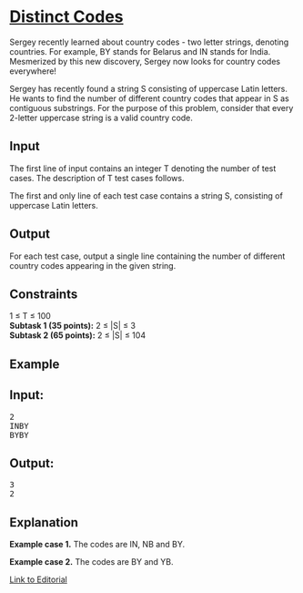 # [Distinct Codes](https://www.codechef.com/LTIME31/problems/DISTCODE)

Sergey recently learned about country codes - two letter strings, denoting countries. For example, BY stands for Belarus and IN stands for India. Mesmerized by this new discovery, Sergey now looks for country codes everywhere!</br>

Sergey has recently found a string S consisting of uppercase Latin letters. He wants to find the number of different country codes that appear in S as contiguous substrings. For the purpose of this problem, consider that every 2-letter uppercase string is a valid country code.</br>

## Input
The first line of input contains an integer T denoting the number of test cases. The description of T test cases follows.</br>

The first and only line of each test case contains a string S, consisting of uppercase Latin letters.</br>

## Output
For each test case, output a single line containing the number of different country codes appearing in the given string.</br>

## Constraints
1 ≤ T ≤ 100</br>
**Subtask 1 (35 points):** 2 ≤ |S| ≤ 3</br>
**Subtask 2 (65 points):** 2 ≤ |S| ≤ 104</br>

## Example
## Input:
<pre>
2
INBY
BYBY
</pre>

## Output:
<pre>
3
2
</pre>

## Explanation
**Example case 1.** The codes are IN, NB and BY.</br>

**Example case 2.** The codes are BY and YB.</br>

[Link to Editorial](http://discuss.codechef.com/problems/DISTCODE)
